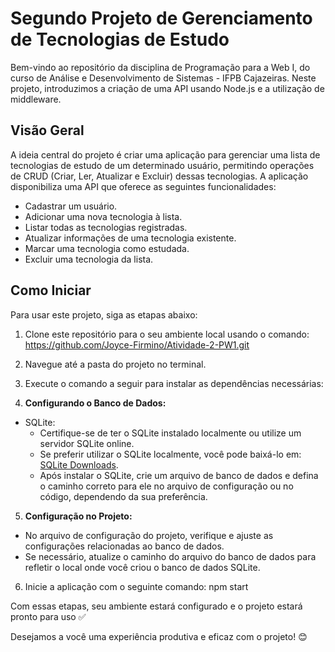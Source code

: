 # Segundo Projeto de Gerenciamento de Tecnologias de Estudo

Bem-vindo ao repositório da disciplina de Programação para a Web I, do curso de Análise e Desenvolvimento de Sistemas - IFPB Cajazeiras. Neste projeto, introduzimos a criação de uma API usando Node.js e a utilização de middleware.

## Visão Geral

A ideia central do projeto é criar uma aplicação para gerenciar uma lista de tecnologias de estudo de um determinado usuário, permitindo operações de CRUD (Criar, Ler, Atualizar e Excluir) dessas tecnologias. A aplicação disponibiliza uma API que oferece as seguintes funcionalidades:

- Cadastrar um usuário.
- Adicionar uma nova tecnologia à lista.
- Listar todas as tecnologias registradas.
- Atualizar informações de uma tecnologia existente.
- Marcar uma tecnologia como estudada.
- Excluir uma tecnologia da lista.

## Como Iniciar

Para usar este projeto, siga as etapas abaixo:

1. Clone este repositório para o seu ambiente local usando o comando: https://github.com/Joyce-Firmino/Atividade-2-PW1.git

2. Navegue até a pasta do projeto no terminal.

3. Execute o comando a seguir para instalar as dependências necessárias:

4. **Configurando o Banco de Dados:**
- SQLite:
  - Certifique-se de ter o SQLite instalado localmente ou utilize um servidor SQLite online.
  - Se preferir utilizar o SQLite localmente, você pode baixá-lo em: [SQLite Downloads](https://www.sqlite.org/download.html).
  - Após instalar o SQLite, crie um arquivo de banco de dados e defina o caminho correto para ele no arquivo de configuração ou no código, dependendo da sua preferência.

5. **Configuração no Projeto:**
- No arquivo de configuração do projeto, verifique e ajuste as configurações relacionadas ao banco de dados.
- Se necessário, atualize o caminho do arquivo do banco de dados para refletir o local onde você criou o banco de dados SQLite.

6. Inicie a aplicação com o seguinte comando: npm start


Com essas etapas, seu ambiente estará configurado e o projeto estará pronto para uso ✅

Desejamos a você uma experiência produtiva e eficaz com o projeto! 😊

